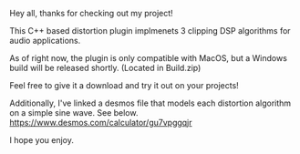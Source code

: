 Hey all, thanks for checking out my project! 

This C++ based distortion plugin implmenets 3 clipping DSP algorithms for audio applications. 

As of right now, the plugin is only compatible with MacOS, but a Windows build will be released shortly. (Located in Build.zip)

Feel free to give it a download and try it out on your projects!

Additionally, I've linked a desmos file that models each distortion algorithm on a simple sine wave. See below.
https://www.desmos.com/calculator/gu7vpggqjr

I hope you enjoy.
